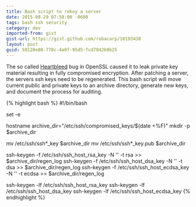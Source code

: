 ```yaml
---
title: Bash script to rekey a server
date: 2015-08-29 07:58:00 -0600
tags: bash ssh security
category: dev
imported-from: gist
gist-url: https://gist.github.com/robacarp/10193438
layout: post
guid: 58120e08-770c-4a0f-95d5-fcd7842b9b25
---
```


The so called [Heartbleed](http://heartbleed.com/) bug in OpenSSL caused it to leak private key material resulting in fully compromised encryption. After patching a server, the servers ssh keys need to be regenerated. This bash script will move current public and private keys to an archive directory, generate new keys, and document the process for auditing.

{% highlight bash %}
#!/bin/bash

set -e

hostname
archive_dir="/etc/ssh/compromised_keys/$(date +%F)"
mkdir -p $archive_dir

mv /etc/ssh/ssh*_key $archive_dir
mv /etc/ssh/ssh*_key.pub $archive_dir

ssh-keygen -f /etc/ssh/ssh_host_rsa_key -N '' -t rsa >> $archive_dir/regen_log
ssh-keygen -f /etc/ssh/ssh_host_dsa_key -N '' -t dsa >> $archive_dir/regen_log
ssh-keygen -f /etc/ssh/ssh_host_ecdsa_key -N '' -t ecdsa >> $archive_dir/regen_log

ssh-keygen -lf /etc/ssh/ssh_host_rsa_key
ssh-keygen -lf /etc/ssh/ssh_host_dsa_key
ssh-keygen -lf /etc/ssh/ssh_host_ecdsa_key
{% endhighlight %}

